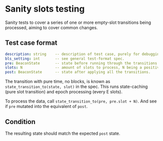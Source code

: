 # Sanity slots testing

Sanity tests to cover a series of one or more empty-slot transitions being processed, aiming to cover common changes.

## Test case format

```yaml
description: string    -- description of test case, purely for debugging purposes
bls_setting: int       -- see general test-format spec.
pre: BeaconState       -- state before running through the transitions.
slots: N               -- amount of slots to process, N being a positive numer.
post: BeaconState      -- state after applying all the transitions.
```

The transition with pure time, no blocks, is known as `state_transition_to(state, slot)` in the spec.
This runs state-caching (pure slot transition) and epoch processing (every E slots).

To process the data, call `state_transition_to(pre, pre.slot + N)`. And see if `pre` mutated into the equivalent of `post`.


## Condition

The resulting state should match the expected `post` state.
